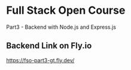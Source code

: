 # Full Stack Open Course

Part3 - Backend with Node.js and Express.js

## Backend Link on Fly.io
https://fso-part3-gt.fly.dev/